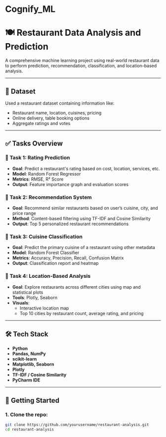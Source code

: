 # Cognify_ML
# 🍽️ Restaurant Data Analysis and Prediction

A comprehensive machine learning project using real-world restaurant data to perform prediction, recommendation, classification, and location-based analysis.

---

## 📁 Dataset

Used a restaurant dataset containing information like:
- Restaurant name, location, cuisines, pricing
- Online delivery, table booking options
- Aggregate ratings and votes

---

## ✅ Tasks Overview

### 🔹 **Task 1: Rating Prediction**
- **Goal**: Predict a restaurant's rating based on cost, location, services, etc.
- **Model**: Random Forest Regressor
- **Metrics**: RMSE, R² Score
- **Output**: Feature importance graph and evaluation scores

### 🔹 **Task 2: Recommendation System**
- **Goal**: Recommend similar restaurants based on user’s cuisine, city, and price range
- **Method**: Content-based filtering using TF-IDF and Cosine Similarity
- **Output**: Top 5 personalized restaurant recommendations

### 🔹 **Task 3: Cuisine Classification**
- **Goal**: Predict the primary cuisine of a restaurant using other metadata
- **Model**: Random Forest Classifier
- **Metrics**: Accuracy, Precision, Recall, Confusion Matrix
- **Output**: Classification report and heatmap

### 🔹 **Task 4: Location-Based Analysis**
- **Goal**: Explore restaurants across different cities using map and statistical plots
- **Tools**: Plotly, Seaborn
- **Visuals**: 
  - Interactive location map
  - Top 10 cities by restaurant count, average rating, and pricing

---

## 🛠️ Tech Stack

- **Python**
- **Pandas, NumPy**
- **scikit-learn**
- **Matplotlib, Seaborn**
- **Plotly**
- **TF-IDF / Cosine Similarity**
- **PyCharm IDE**

---

## 🚀 Getting Started

### 1. Clone the repo:
```bash
git clone https://github.com/yourusername/restaurant-analysis.git
cd restaurant-analysis
